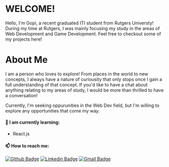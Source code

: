 # WELCOME!

Hello, I'm Gopi, a recent graduated ITI student from Rutgers Universty! During my time at Rutgers, I was mainly focusing my study in the areas of Web Development and Game Development. Feel free to checkout some of my projects here!

# About Me

I am a person who loves to explore! From places in the world to new concepts, I always have a nature of curiousity that only stops once I gain a full understanding of that concept. If you'd like to have a chat about anything relating to my areas of study, I would be more than thrilled to have a conversation!

Currently, I'm seeking oppurunities in the Web Dev field, but I'm willing to explore any opportunities that come my way.

#### 🌱 I am currently learning:
- React.js

#### 📫 How to reach me:
[![Github Badge](http://img.shields.io/badge/-Github-black?style=flat-square&logo=github&link=https://github.com/OrangeWiz)](https://github.com/OrangeWiz) 
[![Linkedin Badge](https://img.shields.io/badge/-LinkedIn-blue?style=flat-square&logo=Linkedin&logoColor=white&link=https://www.linkedin.com/in/gkr9/)](https://www.linkedin.com/in/gkr9/)
[![Gmail Badge](https://img.shields.io/badge/-Gmail-d14836?style=flat-square&logo=Gmail&logoColor=white&link=mailto:gopi.rayini@gmail.com)](mailto:kna.gopi@gmail.com)

<!--[![Indrajeet's github stats](https://github-readme-stats.vercel.app/api?username=OrangeWiz&count_private=true&include_all_commits=true&theme=radical)](https://google.com)-->
